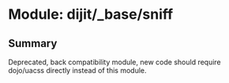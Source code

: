 # Module: dijit/_base/sniff

## Summary

Deprecated, back compatibility module, new code should require dojo/uacss directly instead of this module.
